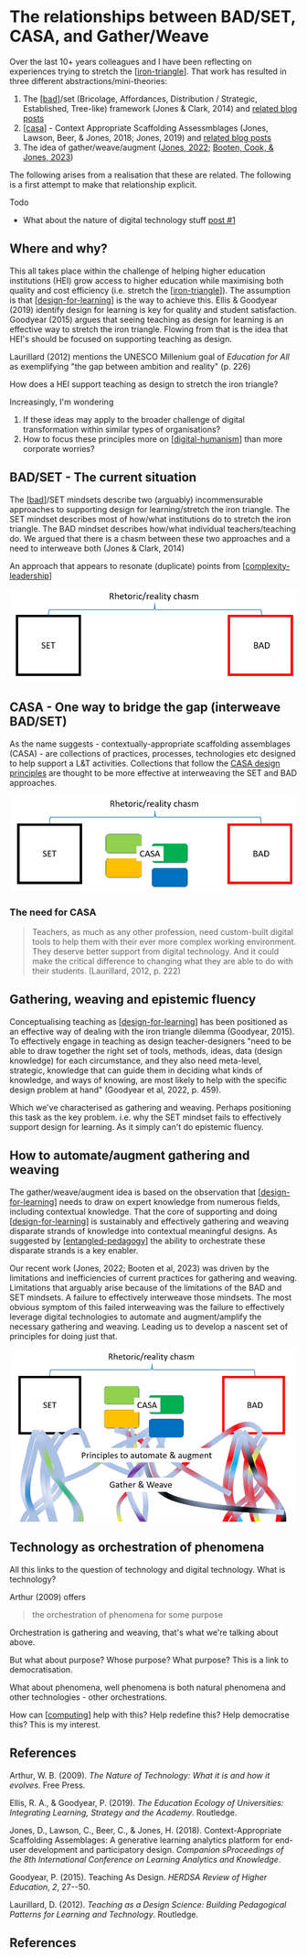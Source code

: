 <!--
 Copyright (C) 2023 David Jones
 
 This file is part of memex.
 
 memex is free software: you can redistribute it and/or modify
 it under the terms of the GNU General Public License as published by
 the Free Software Foundation, either version 3 of the License, or
 (at your option) any later version.
 
 memex is distributed in the hope that it will be useful,
 but WITHOUT ANY WARRANTY; without even the implied warranty of
 MERCHANTABILITY or FITNESS FOR A PARTICULAR PURPOSE.  See the
 GNU General Public License for more details.
 
 You should have received a copy of the GNU General Public License
 along with memex.  If not, see <http://www.gnu.org/licenses/>.
-->

# The relationships between BAD/SET, CASA, and Gather/Weave

Over the last 10+ years colleagues and I have been reflecting on experiences trying to stretch the [[iron-triangle]]. That work has resulted in three different abstractions/mini-theories:

1. The [[bad]]/set (Bricolage, Affordances, Distribution / Strategic, Established, Tree-like) framework (Jones & Clark, 2014) and [related blog posts](https://djon.es/blog/category/bad/)
2. [[casa]] - Context Appropriate Scaffolding Assessmblages (Jones, Lawson, Beer, & Jones, 2018; Jones, 2019) and [related blog posts](https://djon.es/blog/category/casa/)
3. The idea of gather/weave/augment ([Jones, 2022](https://djon.es/blog/2022/10/10/orchestrating-entangled-relations-to-stretch-the-iron-triangle-observations-from-an-lms-migration/#poster); [Booten, Cook, & Jones, 2023](https://djon.es/blog/2023/02/09/gathers-weavers-and-augmenters-three-principles-for-dynamic-and-sustainable-delivery-of-quality-learning-and-teaching/))

The following arises from a realisation that these are related. The following is a first attempt to make that relationship explicit.

Todo 

- What about the nature of digital technology stuff [post #1](https://djon.es/blog/2016/06/27/what-is-the-nature-of-digital-technology-part-1/)

## Where and why?

This all takes place within the challenge of helping higher education institutions (HEI) grow access to higher education while maximising both quality and cost efficiency (i.e. stretch the [[iron-triangle]]). The assumption is that [[design-for-learning]] is the way to achieve this. Ellis & Goodyear (2019) identify design for learning is key for quality and student satisfaction. Goodyear (2015) argues that seeing teaching as design for learning is an effective way to stretch the iron triangle. Flowing from that is the idea that HEI's should be focused on supporting teaching as design. 

Laurillard (2012) mentions the UNESCO Millenium goal of _Education for All_ as exemplifying "the gap between ambition and reality" (p. 226)

How does a HEI support teaching as design to stretch the iron triangle?

Increasingly, I'm wondering 

1. If these ideas may apply to the broader challenge of digital transformation within similar types of organisations? 
2. How to focus these principles more on [[digital-humanism]] than more corporate worries?

## BAD/SET - The current situation

The [[bad]]/SET mindsets describe two (arguably) incommensurable approaches to supporting design for learning/stretch the iron triangle. The SET mindset describes most of how/what institutions do to stretch the iron triangle. The BAD mindset describes how/what individual teachers/teaching do. We argued that there is a chasm between these two approaches and a need to interweave both (Jones & Clark, 2014)

An approach that appears to resonate (duplicate) points from [[complexity-leadership]]

![Illustration of the chasm between the SET/BAD approaches. Two rectangles (labelled BAD and SET) are separate by a chasm](images/bad-set-chasm.png)

## CASA - One way to bridge the gap (interweave BAD/SET)

As the name suggests - contextually-appropriate scaffolding assemblages (CASA) - are collections of practices, processes, technologies etc designed to help support a L&T activities. Collections that follow the [CASA design principles](https://djon.es/blog/2019/08/08/exploring-knowledge-reuse-in-design-for-digital-learning-tweaks-h5p-constructive-templates-and-casa/#initial-design-principles-adr-stage-4) are thought to be more effective at interweaving the SET and BAD approaches.

![The chasm between BAD and SET rectangles are filled by numerous figures representing CASA](images/bad-set-casa.png)

### The need for CASA 

> Teachers, as much as any other profession, need custom-built digital tools to help them with their ever more complex working environment. They deserve better support from digital technology. And it could make the critical difference to changing what they are able to do with their students. (Laurillard, 2012, p. 222)

## Gathering, weaving and epistemic fluency 

Conceptualising teaching as [[design-for-learning]] has been positioned as an effective way of dealing with the iron triangle dilemma (Goodyear, 2015). To effectively engage in teaching as design teacher-designers "need to be able to draw together the right set of tools, methods, ideas, data (design knowledge) for each circumstance, and they also need meta-level, strategic, knowledge that can guide them in deciding what kinds of knowledge, and ways of knowing, are most likely to help with the specific design problem at hand" (Goodyear et al, 2022, p. 459).

Which we've characterised as gathering and weaving. Perhaps positioning this task as the key problem. i.e. why the SET mindset fails to effectively support design for learning. As it simply can't do epistemic fluency.


## How to automate/augment gathering and weaving 

The gather/weave/augment idea is based on the observation that [[design-for-learning]] needs to draw on expert knowledge from numerous fields, including contextual knowledge. That the core of supporting and doing [[design-for-learning]] is sustainably and effectively gathering and weaving disparate strands of knowledge into contextual meaningful designs. As suggested by [[entangled-pedagogy]] the ability to orchestrate these disparate strands is a key enabler.

Our recent work (Jones, 2022; Booten et al, 2023) was driven by the limitations and inefficiencies of current practices for gathering and weaving. Limitations that arguably arise because of the limitations of the BAD and SET mindsets. A failure to effectively interweave those mindsets. The most obvious symptom of this failed interweaving was the failure to effectively leverage digital technologies to automate and augment/amplify the necessary gathering and weaving. Leading us to develop a nascent set of principles for doing just that.


![A disparate collection of strands are shown flowing into that SET, BAD and CASA objects.](images/bad-set-casa-gather.png)

## Technology as orchestration of phenomena 

All this links to the question of technology and digital technology. What is technology?

Arthur (2009) offers
> the orchestration of phenomena for some purpose

Orchestration is gathering and weaving, that's what we're talking about above.

But what about purpose? Whose purpose? What purpose?  This is a link to democratisation.

What about phenomena, well phenomena is both natural phenomena and other technologies - other orchestrations.

How can [[computing]] help with this? Help redefine this? Help democratise this? This is my interest.

## References 

Arthur, W. B. (2009). *The Nature of Technology: What it is and how it evolves*. Free Press.

Ellis, R. A., & Goodyear, P. (2019). *The Education Ecology of Universities: Integrating Learning, Strategy and the Academy*. Routledge.

Jones, D., Lawson, C., Beer, C., & Jones, H. (2018). Context-Appropriate Scaffolding Assemblages: A generative learning analytics platform for end-user development and participatory design. *Companion sProceedings of the 8th International Conference on Learning Analytics and Knowledge*.

Goodyear, P. (2015). Teaching As Design. *HERDSA Review of Higher Education*, *2*, 27--50.

Laurillard, D. (2012). *Teaching as a Design Science: Building Pedagogical Patterns for Learning and Technology*. Routledge.




## References

[//begin]: # "Autogenerated link references for markdown compatibility"
[iron-triangle]: ../Design/iron-triangle "Iron Triangle"
[bad]: bad "BAD - Bricolage Affordances Distribution"
[casa]: casa "Contextually Appropriate Scaffolding Assemblages (CASA)"
[design-for-learning]: ../Design/design-for-learning "Design for learning"
[digital-humanism]: ../computing/digital-humanism "Digital humanism"
[complexity-leadership]: ../Distribution/complexity-leadership "Complexity Leadership"
[entangled-pedagogy]: ../Distribution/entangled-pedagogy "Entangled Pedagogy"
[computing]: ../computing/computing "Computing"
[//end]: # "Autogenerated link references"